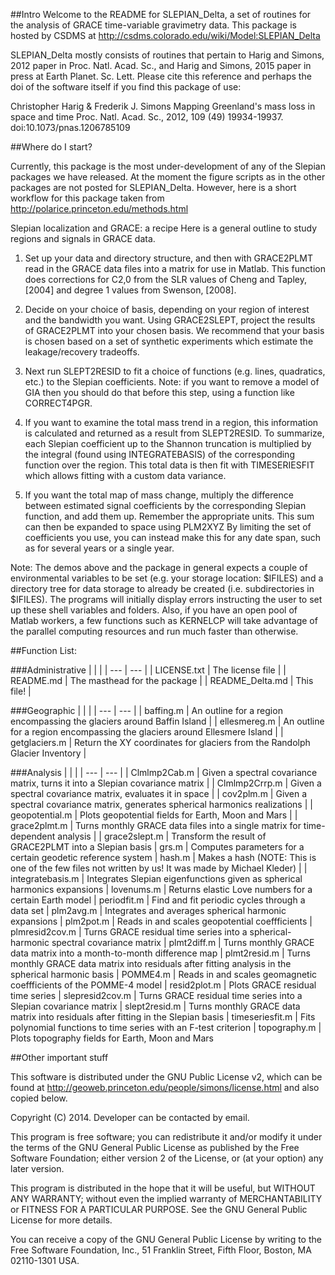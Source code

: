 ##Intro
Welcome to the README for SLEPIAN_Delta, a set of routines for the
analysis of GRACE time-variable gravimetry data.
This package is hosted by CSDMS at
http://csdms.colorado.edu/wiki/Model:SLEPIAN_Delta

SLEPIAN_Delta mostly consists of routines that pertain to Harig and 
Simons, 2012 paper in Proc. Natl. Acad. Sc., and Harig and Simons, 2015 paper
in press at Earth Planet. Sc. Lett. Please cite this reference and
perhaps the doi of the software itself if you find this package of
use:

Christopher Harig & Frederik J. Simons
Mapping Greenland's mass loss in space and time
Proc. Natl. Acad. Sc., 2012, 109 (49) 19934-19937.
doi:10.1073/pnas.1206785109 


##Where do I start?

Currently, this package is the most under-development of any of the
Slepian packages we have released.  At the moment the figure scripts
as in the other packages are not posted for SLEPIAN_Delta.  However,
here is a short workflow for this package taken from 
http://polarice.princeton.edu/methods.html

Slepian localization and GRACE: a recipe 
Here is a general outline to study regions and signals in GRACE data.

1. Set up your data and directory structure, and then with GRACE2PLMT 
read in the GRACE data files into a matrix for use in Matlab. This 
function does corrections for C2,0 from the SLR values of Cheng and 
Tapley, [2004] and degree 1 values from Swenson, [2008].

2. Decide on your choice of basis, depending on your region of interest 
and the bandwidth you want. Using GRACE2SLEPT, project the results of 
GRACE2PLMT into your chosen basis. We recommend that your basis is 
chosen based on a set of synthetic experiments which estimate the 
leakage/recovery tradeoffs.

3. Next run SLEPT2RESID to fit a choice of functions (e.g. lines, 
quadratics, etc.) to the Slepian coefficients. Note: if you want to 
remove a model of GIA then you should do that before this step, using 
a function like CORRECT4PGR.

4. If you want to examine the total mass trend in a region, this 
information is calculated and returned as a result from SLEPT2RESID. 
To summarize, each Slepian coefficient up to the Shannon truncation is 
multiplied by the integral (found using INTEGRATEBASIS) of the corresponding 
function over the region. This total data is then fit with TIMESERIESFIT 
which allows fitting with a custom data variance.

5. If you want the total map of mass change, multiply the difference 
between estimated signal coefficients by the corresponding Slepian 
function, and add them up. Remember the appropriate units. This sum can 
then be expanded to space using PLM2XYZ By limiting the set of coefficients 
you use, you can instead make this for any date span, such as for several 
years or a single year.



Note: The demos above and the package in general expects a couple of
environmental variables to be set (e.g. your storage location:
$IFILES) and a directory tree for data storage to already be created
(i.e. subdirectories in $IFILES). The programs will initially display
errors instructing the user to set up these shell variables and
folders. Also, if you have an open pool of Matlab workers, a few
functions such as KERNELCP will take advantage of the parallel
computing resources and run much faster than otherwise.




##Function List:

###Administrative
| | |
| --- | --- |
| LICENSE.txt | The license file |
| README.md | The masthead for the package |
| README_Delta.md | This file! |

###Geographic
| | |
| --- | --- |
| baffing.m | An outline for a region encompassing the glaciers around Baffin Island |
| ellesmereg.m | An outline for a region encompassing the glaciers around Ellesmere Island |
| getglaciers.m | Return the XY coordinates for glaciers from the Randolph Glacier Inventory |

###Analysis
| | |
| --- | --- |
| Clmlmp2Cab.m | Given a spectral covariance matrix, turns it into a Slepian covariance matrix |
| Clmlmp2Crrp.m | Given a spectral covariance matrix, evaluates it in space |
| cov2plm.m | Given a spectral covariance matrix, generates spherical harmonics realizations |
| geopotential.m | Plots geopotential fields for Earth, Moon and Mars |
| grace2plmt.m | Turns monthly GRACE data files into a single matrix for time-dependent analysis |
| grace2slept.m | Transform the result of GRACE2PLMT into a Slepian basis
| grs.m | Computes parameters for a certain geodetic reference system
| hash.m | Makes a hash (NOTE: This is one of the few files not written by us! It was made by Michael Kleder) |
| integratebasis.m | Integrates Slepian eigenfunctions given as spherical harmonics expansions 
| lovenums.m | Returns elastic Love numbers for a certain Earth model
| periodfit.m | Find and fit periodic cycles through a data set
| plm2avg.m | Integrates and averages spherical harmonic expansions 
| plm2pot.m | Reads in and scales geopotential coeffficients
| plmresid2cov.m | Turns GRACE residual time series into a spherical-harmonic spectral covariance matrix 
| plmt2diff.m | Turns monthly GRACE data matrix into a month-to-month difference map
| plmt2resid.m | Turns monthly GRACE data matrix into residuals after fitting analysis in the spherical harmonic basis
| POMME4.m | Reads in and scales geomagnetic coeffficients of the POMME-4 model
| resid2plot.m | Plots GRACE residual time series
| slepresid2cov.m | Turns GRACE residual time series into a Slepian covariance matrix 
| slept2resid.m | Turns monthly GRACE data matrix into residuals after fitting in the Slepian basis 
| timeseriesfit.m | Fits polynomial functions to time series with an F-test criterion 
| topography.m | Plots topography fields for Earth, Moon and Mars







##Other important stuff

This software is distributed under the GNU Public License v2, which can be
found at http://geoweb.princeton.edu/people/simons/license.html  and also
copied below.

Copyright (C) 2014. Developer can be contacted by email. 

This program is free software; you can redistribute it and/or modify it
under the terms of the GNU General Public License as published by the Free
Software Foundation; either version 2 of the License, or (at your option) any
later version. 

This program is distributed in the hope that it will be useful, but
WITHOUT ANY WARRANTY; without even the implied warranty of MERCHANTABILITY or
FITNESS FOR A PARTICULAR PURPOSE. See the GNU General Public License for more
details. 

You can receive a copy of the GNU General Public License by writing to the
Free Software Foundation, Inc., 51 Franklin Street, Fifth Floor, Boston, MA
02110-1301 USA. 
